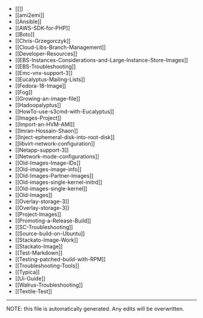 * [[]]
* [[ami2emi]]
* [[Ansible]]
* [[AWS-SDK-for-PHP]]
* [[Boto]]
* [[Chris-Grzegorczyk]]
* [[Cloud-Libs-Branch-Management]]
* [[Developer-Resources]]
* [[EBS-Instances-Considerations-and-Large-Instance-Store-Images]]
* [[EBS-Troubleshooting]]
* [[Emc-vnx-support-3]]
* [[Eucalyptus-Mailing-Lists]]
* [[Fedora-18-Image]]
* [[Fog]]
* [[Growing-an-image-file]]
* [[Hadoopalyptus]]
* [[HowTo-use-s3cmd-with-Eucalyptus]]
* [[Images-Project]]
* [[Import-an-HVM-AMI]]
* [[Imran-Hossain-Shaon]]
* [[Inject-ephemeral-disk-into-root-disk]]
* [[libvirt-network-configuration]]
* [[Netapp-support-3]]
* [[Network-mode-configurations]]
* [[Old-Images-Image-IDs]]
* [[Old-images-image-info]]
* [[Old-Images-Partner-Images]]
* [[Old-images-single-kernel-initrd]]
* [[Old-images-single-kernel]]
* [[Old-Images]]
* [[Overlay-storage-3]]
* [[Overlay-storage-3]]
* [[Project-Images]]
* [[Promoting-a-Release-Build]]
* [[SC-Troubleshooting]]
* [[Source-build-on-Ubuntu]]
* [[Stackato-Image-Work]]
* [[Stackato-Image]]
* [[Test-Markdown]]
* [[Testing-patched-build-with-RPM]]
* [[Troubleshooting-Tools]]
* [[Typica]]
* [[Ui-Guide]]
* [[Walrus-Troubleshooting]]
* [[Textile-Test]]


*****
NOTE: this file is automatically generated. Any edits will be overwritten.

